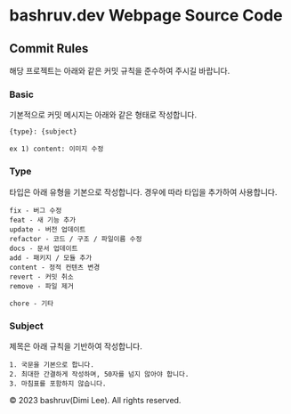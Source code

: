 # bashruv.dev Webpage Source Code

## Commit Rules

해당 프로젝트는 아래와 같은 커밋 규칙을 준수하여 주시길 바랍니다.

### Basic

기본적으로 커밋 메시지는 아래와 같은 형태로 작성합니다.

    {type}: {subject}

    ex 1) content: 이미지 수정

### Type

타입은 아래 유형을 기본으로 작성합니다.
경우에 따라 타입을 추가하여 사용합니다.

    fix - 버그 수정
    feat - 새 기능 추가
    update - 버전 업데이트
    refactor - 코드 / 구조 / 파일이름 수정
    docs - 문서 업데이트
    add - 패키지 / 모듈 추가
    content - 정적 컨텐츠 변경
    revert - 커밋 취소
    remove - 파일 제거

    chore - 기타

### Subject

제목은 아래 규칙을 기반하여 작성합니다.

    1. 국문을 기본으로 합니다.
    2. 최대한 간결하게 작성하며, 50자를 넘지 않아야 합니다.
    3. 마침표를 포함하지 않습니다.

© 2023 bashruv(Dimi Lee). All rights reserved.
